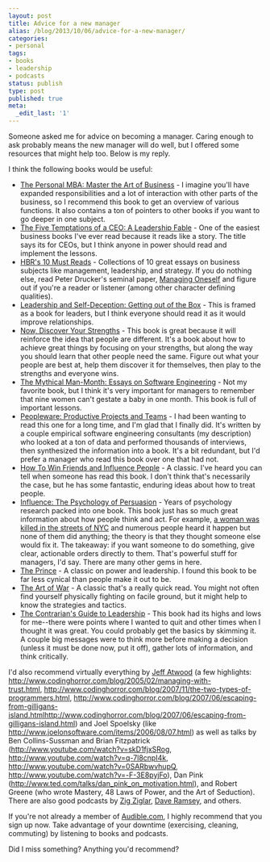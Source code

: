 ```yaml
---
layout: post
title: Advice for a new manager
alias: /blog/2013/10/06/advice-for-a-new-manager/
categories:
- personal
tags:
- books
- leadership
- podcasts
status: publish
type: post
published: true
meta:
  _edit_last: '1'
---
```

Someone asked me for advice on becoming a manager. Caring enough to ask probably means the new manager will do well, but I offered some resources that might help too. Below is my reply.

I think the following books would be useful:

 * <a href="http://www.amazon.com/gp/product/1591845572/ref=as_li_ss_tl?ie=UTF8&amp;amp;camp=1789&amp;amp;creative=390957&amp;amp;creativeASIN=1591845572&amp;amp;linkCode=as2&amp;amp;tag=theven01-20">The Personal MBA: Master the Art of Business</a> - I imagine you'll have expanded responsibilities and a lot of interaction with other parts of the business, so I recommend this book to get an overview of various functions. It also contains a ton of pointers to other books if you want to go deeper in one subject.
 * <a href="http://www.amazon.com/gp/product/0470267585/ref=as_li_ss_tl?ie=UTF8&amp;camp=1789&amp;creative=390957&amp;creativeASIN=0470267585&amp;linkCode=as2&amp;tag=theven01-20">The Five Temptations of a CEO: A Leadership Fable</a> - One of the easiest business books I've ever read because it reads like a story. The title says its for CEOs, but I think anyone in power should read and implement the lessons.
 * <a href="http://www.amazon.com/gp/product/1422184056/ref=as_li_ss_tl?ie=UTF8&amp;camp=1789&amp;creative=390957&amp;creativeASIN=1422184056&amp;linkCode=as2&amp;tag=theven01-20">HBR's 10 Must Reads</a> - Collections of 10 great essays on business subjects like management, leadership, and strategy. If you do nothing else, read Peter Drucker's seminal paper, <a href="http://www.sis.pitt.edu/~peterb/3005-001/managingoneself.pdf">Managing Oneself</a> and figure out if you're a reader or listener (among other character defining qualities).
 * <a href="http://www.amazon.com/gp/product/1576759776/ref=as_li_ss_tl?ie=UTF8&amp;camp=1789&amp;creative=390957&amp;creativeASIN=1576759776&amp;linkCode=as2&amp;tag=theven01-20">Leadership and Self-Deception: Getting out of the Box</a> - This is framed as a book for leaders, but I think everyone should read it as it would improve relationships.
 * <a href="http://www.amazon.com/gp/product/0743201140/ref=as_li_ss_tl?ie=UTF8&amp;camp=1789&amp;creative=390957&amp;creativeASIN=0743201140&amp;linkCode=as2&amp;tag=theven01-20">Now, Discover Your Strengths</a> - This book is great because it will reinforce the idea that people are different. It's a book about how to achieve great things by focusing on your strengths, but along the way you should learn that other people need the same. Figure out what your people are best at, help them discover it for themselves, then play to the strengths and everyone wins.
 * <a href="http://www.amazon.com/gp/product/0201835959/ref=as_li_ss_tl?ie=UTF8&amp;camp=1789&amp;creative=390957&amp;creativeASIN=0201835959&amp;linkCode=as2&amp;tag=theven01-20">The Mythical Man-Month: Essays on Software Engineering</a> - Not my favorite book, but I think it's very important for managers to remember that nine women can't gestate a baby in one month. This book is full of important lessons.
 * <a href="http://www.amazon.com/gp/product/0321934113/ref=as_li_ss_tl?ie=UTF8&amp;amp;camp=1789&amp;amp;creative=390957&amp;amp;creativeASIN=0321934113&amp;amp;linkCode=as2&amp;amp;tag=theven01-20">Peopleware: Productive Projects and Teams</a> - I had been wanting to read this one for a long time, and I'm glad that I finally did. It's written by a couple empirical software engineering consultants (my description) who looked at a ton of data and performed thousands of interviews, then synthesized the information into a book. It's a bit redundant, but I'd prefer a manager who read this book over one that had not.
 * <a href="http://www.amazon.com/gp/product/1439167346/ref=as_li_ss_tl?ie=UTF8&amp;camp=1789&amp;creative=390957&amp;creativeASIN=1439167346&amp;linkCode=as2&amp;tag=theven01-20">How To Win Friends and Influence People</a> - A classic. I've heard you can tell when someone has read this book. I don't think that's necessarily the case, but he has some fantastic, enduring ideas about how to treat people.
 * <a href="http://www.amazon.com/gp/product/006124189X/ref=as_li_ss_tl?ie=UTF8&amp;camp=1789&amp;creative=390957&amp;creativeASIN=006124189X&amp;linkCode=as2&amp;tag=theven01-20">Influence: The Psychology of Persuasion</a> - Years of psychology research packed into one book. This book just has so much great information about how people think and act. For example, <a href="http://en.wikipedia.org/wiki/Murder_of_Kitty_Genovese">a woman was killed in the streets of NYC</a> and numerous people heard it happen but none of them did anything; the theory is that they thought someone else would fix it. The takeaway: if you want someone to do something, give clear, actionable orders directly to them. That's powerful stuff for managers, I'd say. There are many other gems in here.
 * <a href="http://www.amazon.com/gp/product/0553212788/ref=as_li_ss_tl?ie=UTF8&amp;amp;camp=1789&amp;amp;creative=390957&amp;amp;creativeASIN=0553212788&amp;amp;linkCode=as2&amp;amp;tag=theven01-20">The Prince</a> - A classic on power and leadership. I found this book to be far less cynical than people make it out to be.
 * <a href="http://www.amazon.com/gp/product/1936041758/ref=as_li_ss_tl?ie=UTF8&amp;amp;camp=1789&amp;amp;creative=390957&amp;amp;creativeASIN=1936041758&amp;amp;linkCode=as2&amp;amp;tag=theven01-20">The Art of War</a> - A classic that's a really quick read. You might not often find yourself physically fighting on facile ground, but it might help to know the strategies and tactics.
 * <a href="http://www.amazon.com/gp/product/0787967076/ref=as_li_ss_tl?ie=UTF8&amp;amp;camp=1789&amp;amp;creative=390957&amp;amp;creativeASIN=0787967076&amp;amp;linkCode=as2&amp;amp;tag=theven01-20">The Contrarian's Guide to Leadership</a> - This book had its highs and lows for me--there were points where I wanted to quit and other times when I thought it was great. You could probably get the basics by skimming it. A couple big messages were to think more before making a decision (unless it must be done now, put it off), gather lots of information, and think critically.

I'd also recommend virtually everything by <a href="http://www.codinghorror.com/blog/">Jeff Atwood</a> (a few highlights: <a href="http://www.codinghorror.com/blog/2005/02/managing-with-trust.html">http://www.codinghorror.com/blog/2005/02/managing-with-trust.html</a>, <a href="http://www.codinghorror.com/blog/2007/11/the-two-types-of-programmers.html">http://www.codinghorror.com/blog/2007/11/the-two-types-of-programmers.html</a>, <a href="http://www.codinghorror.com/blog/2007/06/escaping-from-gilligans-island.html">http://www.codinghorror.com/blog/2007/06/escaping-from-gilligans-island.htmlhttp://www.codinghorror.com/blog/2007/06/escaping-from-gilligans-island.html</a>) and Joel Spoelsky (like <a href="http://www.joelonsoftware.com/items/2006/08/07.html">http://www.joelonsoftware.com/items/2006/08/07.html</a>) as well as talks by Ben Collins-Sussman and Brian Fitzpatrick (<a href="http://www.youtube.com/watch?v=skD1fjxSRog">http://www.youtube.com/watch?v=skD1fjxSRog</a>, <a href="http://www.youtube.com/watch?v=q-7l8cnpI4k">http://www.youtube.com/watch?v=q-7l8cnpI4k</a>, <a href="http://www.youtube.com/watch?v=0SARbwvhupQ">http://www.youtube.com/watch?v=0SARbwvhupQ</a>, <a href="http://www.youtube.com/watch?v=-F-3E8pyjFo">http://www.youtube.com/watch?v=-F-3E8pyjFo</a>), Dan Pink (<a href="http://www.ted.com/talks/dan_pink_on_motivation.html">http://www.ted.com/talks/dan_pink_on_motivation.html</a>), and Robert Greene (who wrote Mastery, 48 Laws of Power, and the Art of Seduction). There are also good podcasts by <a href="https://itunes.apple.com/us/podcast/inspiring-words-encouragement/id192820274">Zig Ziglar</a>, <a href="http://www.daveramsey.com/entreleadership/podcast">Dave Ramsey</a>, and others.

If you're not already a member of <a title="Audible.com, an Amazon company" href="http://www.audible.com">Audible.com</a>, I highly recommend that you sign up now. Take advantage of your downtime (exercising, cleaning, commuting) by listening to books and podcasts.

Did I miss something? Anything you'd recommend?
